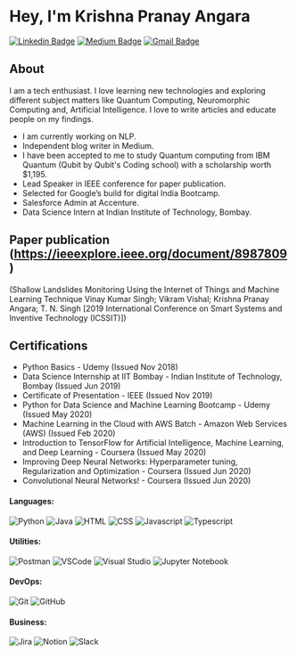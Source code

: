 # Hey, I'm Krishna Pranay Angara 

[![Linkedin Badge](https://img.shields.io/badge/LinkedIn-FFFFFF?logo=linkedin&logoColor=blue&style=for-the-badge)](https://www.linkedin.com/in/krishnapranayangara/)
[![Medium Badge](https://img.shields.io/badge/-Medium-FFFFFF?logo=medium&logoColor=black&style=for-the-badge)](https://medium.com/@persspectivecomputing)
[![Gmail Badge](https://img.shields.io/badge/-Gmail-FFFFFF?logo=gmail&logoColor=red&style=for-the-badge)](krishnapranay.angara@gmail.com)

About
--------------
I am a tech enthusiast. I love learning new technologies and exploring different subject matters like Quantum Computing, Neuromorphic Computing and, Artificial Intelligence. I love to write articles and educate people on my findings. 

- I am currently working on NLP.
- Independent blog writer in Medium.
- I have been accepted to me to study Quantum computing from IBM Quantum (Qubit by Qubit's Coding school) with a scholarship worth $1,195.
- Lead Speaker in IEEE conference for paper publication.
- Selected for Google’s build for digital India Bootcamp.
- Salesforce Admin at Accenture.
- Data Science Intern at Indian Institute of Technology, Bombay.
  
Paper publication (https://ieeexplore.ieee.org/document/8987809)
-----------------
(Shallow Landslides Monitoring Using the Internet of Things and Machine Learning Technique Vinay Kumar Singh; Vikram Vishal; Krishna Pranay Angara; T. N. Singh
[2019 International Conference on Smart Systems and Inventive Technology (ICSSIT)])

Certifications
----------------
- Python Basics - Udemy (Issued Nov 2018)
- Data Science Internship at IIT Bombay - Indian Institute of Technology, Bombay (Issued Jun 2019)
- Certificate of Presentation - IEEE (Issued Nov 2019)
- Python for Data Science and Machine Learning Bootcamp - Udemy (Issued May 2020)
- Machine Learning in the Cloud with AWS Batch - Amazon Web Services (AWS) (Issued Feb 2020)
- Introduction to TensorFlow for Artificial Intelligence, Machine Learning, and Deep Learning - Coursera (Issued May 2020)
- Improving Deep Neural Networks: Hyperparameter tuning, Regularization and Optimization - Coursera (Issued Jun 2020)
- Convolutional Neural Networks! - Coursera (Issued Jun 2020)

#### Languages:
![Python](https://img.shields.io/badge/-Python-3776AB?style=flat&logo=python&logoColor=white)
![Java](https://img.shields.io/badge/-Java-B22222?style=flat&logo=Java&logoColor=white)
![HTML](https://img.shields.io/badge/-Html-FF4500?style=flat&logo=HTML5&logoColor=white)
![CSS](https://img.shields.io/badge/-CSS-1E90FF?style=flat&logo=CSS3&logoColor=white)
![Javascript](https://img.shields.io/badge/-JavaScript-EDD222?style=flat&logo=javascript&logoColor=white)
![Typescript](https://img.shields.io/badge/-TypeScript-3178C6?style=flat&logo=typescript&logoColor=white)


#### Utilities:

![Postman](https://img.shields.io/badge/-Postman-FF6C37?style=flat&logo=postman&logoColor=white)
![VSCode](https://img.shields.io/badge/-VSCode-007ACC?style=flat&logo=visual-studio-code&logoColor=white)
![Visual Studio](https://img.shields.io/badge/-Visual%20Studio-5C2D91?style=flat&logo=visual-studio&logoColor=white)
![Jupyter Notebook](https://img.shields.io/badge/-Jupyter%20Notebook-FFA500?style=flat&logo=visual-studio&logoColor=white)

#### DevOps:

![Git](https://img.shields.io/badge/-Git-F05032?style=flat&logo=git&logoColor=white)
![GitHub](https://img.shields.io/badge/-Github-181717?style=flat&logo=github&logoColor=white)

#### Business:

![Jira](https://img.shields.io/badge/-Jira-0052CC?style=flat&logo=jira&logoColor=white)
![Notion](https://img.shields.io/badge/-Notion-black?style=flat&logo=notion&logoColor=white)
![Slack](https://img.shields.io/badge/-Slack-4A154B?style=flat&logo=slack&logoColor=white)
